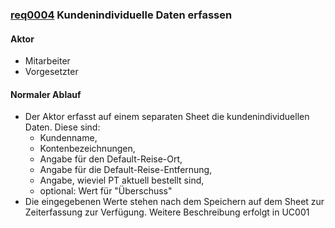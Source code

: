 
### [req0004](https://github.com/DomainDrivenArchitecture/ddaRequirement/blob/master/en/requirements/req0004.md) Kundenindividuelle Daten erfassen 

#### Aktor
 * Mitarbeiter 
 * Vorgesetzter


#### Normaler Ablauf
 * Der Aktor erfasst auf einem separaten Sheet die kundenindividuellen Daten. Diese sind: 
    * Kundenname, 
    * Kontenbezeichnungen, 
    * Angabe für den Default-Reise-Ort, 
    * Angabe für die Default-Reise-Entfernung,
    * Angabe, wieviel PT aktuell bestellt sind,
    * optional: Wert für "Überschuss"
 * Die eingegebenen Werte stehen nach dem Speichern auf dem Sheet zur Zeiterfassung zur Verfügung.
Weitere Beschreibung erfolgt in UC001



